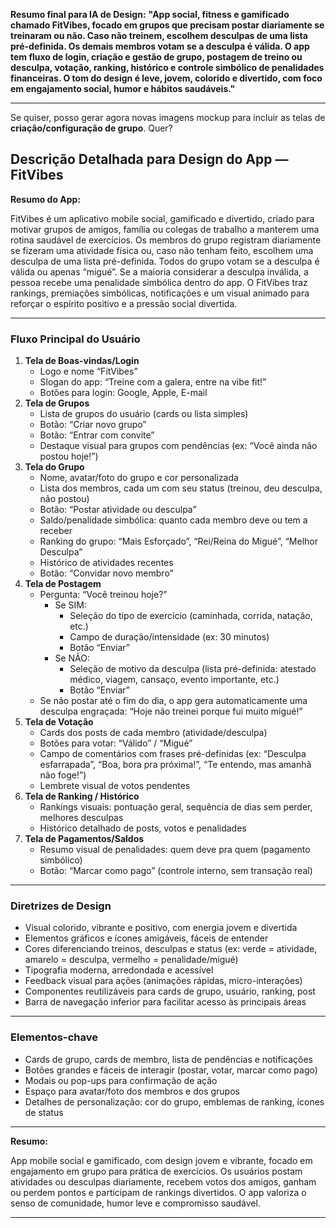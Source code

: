 **Resumo final para IA de Design:**
**"App social, fitness e gamificado chamado FitVibes, focado em grupos que precisam postar diariamente se treinaram ou não. Caso não treinem, escolhem desculpas de uma lista pré-definida. Os demais membros votam se a desculpa é válida. O app tem fluxo de login, criação e gestão de grupo, postagem de treino ou desculpa, votação, ranking, histórico e controle simbólico de penalidades financeiras. O tom do design é leve, jovem, colorido e divertido, com foco em engajamento social, humor e hábitos saudáveis."**

---

Se quiser, posso gerar agora novas imagens mockup para incluir as telas de **criação/configuração de grupo**. Quer?


## **Descrição Detalhada para Design do App — FitVibes**

**Resumo do App:**

FitVibes é um aplicativo mobile social, gamificado e divertido, criado para motivar grupos de amigos, família ou colegas de trabalho a manterem uma rotina saudável de exercícios. Os membros do grupo registram diariamente se fizeram uma atividade física ou, caso não tenham feito, escolhem uma desculpa de uma lista pré-definida. Todos do grupo votam se a desculpa é válida ou apenas “migué”. Se a maioria considerar a desculpa inválida, a pessoa recebe uma penalidade simbólica dentro do app. O FitVibes traz rankings, premiações simbólicas, notificações e um visual animado para reforçar o espírito positivo e a pressão social divertida.

---

### **Fluxo Principal do Usuário**

1. **Tela de Boas-vindas/Login**
    - Logo e nome “FitVibes”
    - Slogan do app: “Treine com a galera, entre na vibe fit!”
    - Botões para login: Google, Apple, E-mail
2. **Tela de Grupos**
    - Lista de grupos do usuário (cards ou lista simples)
    - Botão: “Criar novo grupo”
    - Botão: “Entrar com convite”
    - Destaque visual para grupos com pendências (ex: “Você ainda não postou hoje!”)
3. **Tela do Grupo**
    - Nome, avatar/foto do grupo e cor personalizada
    - Lista dos membros, cada um com seu status (treinou, deu desculpa, não postou)
    - Botão: “Postar atividade ou desculpa”
    - Saldo/penalidade simbólica: quanto cada membro deve ou tem a receber
    - Ranking do grupo: “Mais Esforçado”, “Rei/Reina do Migué”, “Melhor Desculpa”
    - Histórico de atividades recentes
    - Botão: “Convidar novo membro”
4. **Tela de Postagem**
    - Pergunta: “Você treinou hoje?”
        - Se SIM:
            - Seleção do tipo de exercício (caminhada, corrida, natação, etc.)
            - Campo de duração/intensidade (ex: 30 minutos)
            - Botão “Enviar”
        - Se NÃO:
            - Seleção de motivo da desculpa (lista pré-definida: atestado médico, viagem, cansaço, evento importante, etc.)
            - Botão “Enviar”
    - Se não postar até o fim do dia, o app gera automaticamente uma desculpa engraçada: “Hoje não treinei porque fui muito migué!”
5. **Tela de Votação**
    - Cards dos posts de cada membro (atividade/desculpa)
    - Botões para votar: “Válido” / “Migué”
    - Campo de comentários com frases pré-definidas (ex: “Desculpa esfarrapada”, “Boa, bora pra próxima!”, “Te entendo, mas amanhã não foge!”)
    - Lembrete visual de votos pendentes
6. **Tela de Ranking / Histórico**
    - Rankings visuais: pontuação geral, sequência de dias sem perder, melhores desculpas
    - Histórico detalhado de posts, votos e penalidades
7. **Tela de Pagamentos/Saldos**
    - Resumo visual de penalidades: quem deve pra quem (pagamento simbólico)
    - Botão: “Marcar como pago” (controle interno, sem transação real)

---

### **Diretrizes de Design**

- Visual colorido, vibrante e positivo, com energia jovem e divertida
- Elementos gráficos e ícones amigáveis, fáceis de entender
- Cores diferenciando treinos, desculpas e status (ex: verde = atividade, amarelo = desculpa, vermelho = penalidade/migué)
- Tipografia moderna, arredondada e acessível
- Feedback visual para ações (animações rápidas, micro-interações)
- Componentes reutilizáveis para cards de grupo, usuário, ranking, post
- Barra de navegação inferior para facilitar acesso às principais áreas

---

### **Elementos-chave**

- Cards de grupo, cards de membro, lista de pendências e notificações
- Botões grandes e fáceis de interagir (postar, votar, marcar como pago)
- Modais ou pop-ups para confirmação de ação
- Espaço para avatar/foto dos membros e dos grupos
- Detalhes de personalização: cor do grupo, emblemas de ranking, ícones de status

---

**Resumo:**

App mobile social e gamificado, com design jovem e vibrante, focado em engajamento em grupo para prática de exercícios. Os usuários postam atividades ou desculpas diariamente, recebem votos dos amigos, ganham ou perdem pontos e participam de rankings divertidos. O app valoriza o senso de comunidade, humor leve e compromisso saudável.


---